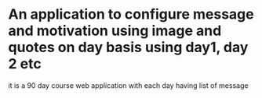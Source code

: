 # An application to configure message and motivation using image and quotes on day basis using day1, day 2 etc
it is a 90 day course web application with each day having list of message 
